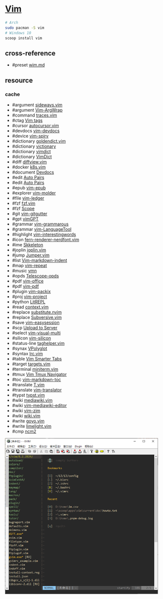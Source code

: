 # [Vim](https://github.com/vim/vim)

```sh
# Arch
sudo pacman -S vim
# Windows 10
scoop install vim
```

## cross-reference

- #preset [wim.md](/bin/vim/wim.md)

## resource

### cache

- #argument [sideways.vim](https://github.com/AndrewRadev/sideways.vim)
- #argument [Vim-ArgWrap](https://git.foosoft.net/alex/vim-argwrap)
- #command [traces.vim](https://github.com/markonm/traces.vim)
- #ctag [Vim tags](https://github.com/lukelbd/vim-tags)
- #cursor [autocursor.vim](https://github.com/yukimemi/autocursor.vim)
- #devdocs [vim-devdocs](https://github.com/romainl/vim-devdocs)
- #device [vim-spirv](https://github.com/kbenzie/vim-spirv)
- #dictionary [goldendict.vim](https://github.com/jiazhoulvke/goldendict.vim)
- #dictionary [victionary](https://github.com/farconics/victionary)
- #dictionary [vimdict](https://github.com/koonix/vimdict)
- #dictionary [VimDict](https://github.com/wolandark/vimdict)
- #diff [diffview.vim](https://github.com/zeminzhou/diffview.vim)
- #docker [k8s.vim](https://github.com/skanehira/k8s.vim)
- #document [Devdocs](https://github.com/girishji/devdocs.vim)
- #edit [Auto Pairs](https://github.com/jiangmiao/auto-pairs)
- #edit [Auto Pairs](https://github.com/LunarWatcher/auto-pairs)
- #epub [vim-epub](https://github.com/vim-scripts/Vim-EPUB)
- #explorer [vim-molder](https://github.com/mattn/vim-molder)
- #file [vim-ledger](https://github.com/ledger/vim-ledger)
- #fzf [fzf.vim](https://github.com/junegunn/fzf.vim)
- #fzf [Scope](https://github.com/girishji/scope.vim)
- #git [vim-gitgutter](https://github.com/airblade/vim-gitgutter)
- #gpt [vimGPT](https://github.com/ishan0102/vimGPT)
- #grammar [vim-grammarous](https://github.com/rhysd/vim-grammarous)
- #grammar [vim-LanguageTool](https://github.com/dpelle/vim-LanguageTool)
- #highlight [vim-interestingwords](https://github.com/lfv89/vim-interestingwords)
- #icon [fern-renderer-nerdfont.vim](https://github.com/lambdalisue/vim-fern-renderer-nerdfont)
- #ime [Skkeleton](https://github.com/vim-skk/skkeleton)
- #joplin [joplin.vim](https://github.com/tenfyzhong/joplin.vim)
- #jump [Jumper.vim](https://github.com/homerours/jumper.vim)
- #list [Vim-markdown-indent](https://github.com/sergei-mironov/vim-markdown-indent)
- #map [vim-repeat](https://github.com/tpope/vim-repeat)
- #music [vmn](https://github.com/Dudemanguy/vmn)
- #opds [Telescope-opds](https://github.com/kolja/telescope-opds)
- #pdf [vim-office](https://github.com/Konfekt/vim-office)
- #pdf [vim-pdf](https://github.com/makerj/vim-pdf)
- #plugin [vim-packix](https://github.com/halostatue/vim-packix)
- #proj [vim-project](https://github.com/leafOfTree/vim-project)
- #python [LitREPL](https://github.com/sergei-mironov/litrepl.vim)
- #read [context.vim](https://github.com/wellle/context.vim)
- #replace [substitute.nvim](https://github.com/gbprod/substitute.nvim)
- #replace [Subversive.vim](https://github.com/svermeulen/vim-subversive)
- #save [vim-easysession](https://github.com/jamescherti/vim-easysession)
- #scp [Upload to Server](https://github.com/nenieiri/upload_to_server)
- #select [vim-visual-multi](https://github.com/mg979/vim-visual-multi)
- #silicon [vim-silicon](https://github.com/segeljakt/vim-silicon)
- #status-line [taghelper.vim](https://github.com/mgedmin/taghelper.vim)
- #synax [VPolyglot](https://github.com/sheerun/vim-polyglot)
- #syntax [lrc.vim](https://github.com/vim-scripts/lrc.vim)
- #table [Vim Smarter Tabs](https://github.com/Thyrum/vim-stabs)
- #target [targets.vim](https://github.com/wellle/targets.vim)
- #terminal [miniterm.vim](https://github.com/hahdookin/miniterm.vim)
- #tmux [Vim Tmux Navigator](https://github.com/christoomey/vim-tmux-navigator)
- #toc [vim-markdown-toc](https://github.com/mzlogin/vim-markdown-toc)
- #translate [T.vim](https://github.com/sicong-li/T.vim)
- #translate [vim-translator](https://github.com/voldikss/vim-translator)
- #typst [typst.vim](https://github.com/kaarmu/typst.vim)
- #wiki [mediawiki.vim](https://github.com/chikamichi/mediawiki.vim)
- #wiki [vim-mediawiki-editor](https://github.com/aquach/vim-mediawiki-editor)
- #wiki [vim-zim](https://github.com/jakykong/vim-zim)
- #wiki [wiki.vim](https://github.com/lervag/wiki.vim)
- #write [goyo.vim](https://github.com/junegunn/goyo.vim)
- #write [limelight.vim](https://github.com/junegunn/limelight.vim)
- #cmp [ncm2](https://github.com/ncm2/ncm2)

![gvim](/_image/opt/gvim.png)
